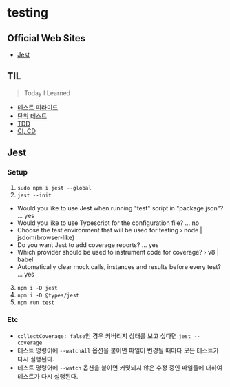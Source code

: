 # testing

## Official Web Sites

- [Jest](https://jestjs.io/)

## TIL

> Today I Learned

- [테스트 피라미드](TIL/테스트-피라미드.md)
- [단위 테스트](TIL/단위-테스트.md)
- [TDD](TIL/TDD.md)
- [CI, CD](TIL/CI-CD.md)

## Jest

### Setup

1. `sudo npm i jest --global`
2. `jest --init`

- Would you like to use Jest when running "test" script in "package.json"? … yes
- Would you like to use Typescript for the configuration file? … no
- Choose the test environment that will be used for testing › node | jsdom(browser-like)
- Do you want Jest to add coverage reports? … yes
- Which provider should be used to instrument code for coverage? › v8 | babel
- Automatically clear mock calls, instances and results before every test? … yes

3. `npm i -D jest`
4. `npm i -D @types/jest`
5. `npm run test`

### Etc

- `collectCoverage: false`인 경우 커버리지 상태를 보고 싶다면 `jest --coverage`
- 테스트 명령어에 `--watchAll` 옵션을 붙이면 파일이 변경될 때마다 모든 테스트가 다시 실행된다.
- 테스트 명령어에 `--watch` 옵션을 붙이면 커밋되지 않은 수정 중인 파일들에 대하여 테스트가 다시 실행된다.
